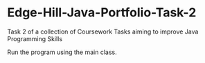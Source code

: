 # Edge-Hill-Java-Portfolio-Task-2
Task 2 of a collection of Coursework Tasks aiming to improve Java Programming Skills

Run the program using the main class.
